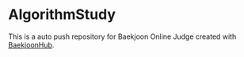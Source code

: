 # AlgorithmStudy
This is a auto push repository for Baekjoon Online Judge created with [BaekjoonHub](https://github.com/BaekjoonHub/BaekjoonHub).
